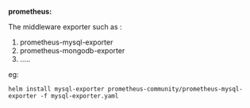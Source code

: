**prometheus:**

The middleware exporter such as :

1. prometheus-mysql-exporter
2. prometheus-mongodb-exporter
3. .....

eg:  
```text
helm install mysql-exporter prometheus-community/prometheus-mysql-exporter -f mysql-exporter.yaml
```


